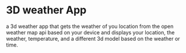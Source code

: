 # 3D weather App

a 3d weather app that gets the weather of you location from the open weather map api based on your device and displays your location, the weather, temperature, and a different 3d model based on the weather or time.


